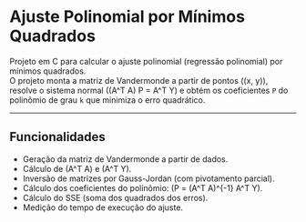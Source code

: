 # Ajuste Polinomial por Mínimos Quadrados

Projeto em C para calcular o ajuste polinomial (regressão polinomial) por mínimos quadrados.  
O projeto monta a matriz de Vandermonde a partir de pontos \((x, y)\), resolve o sistema normal
\((A^T A) P = A^T Y\) e obtém os coeficientes `P` do polinômio de grau `k` que minimiza o erro quadrático.

---

## Funcionalidades

- Geração da matriz de Vandermonde a partir de dados.
- Cálculo de \(A^T A\) e \(A^T Y\).
- Inversão de matrizes por Gauss-Jordan (com pivotamento parcial).
- Cálculo dos coeficientes do polinômio: \(P = (A^T A)^{-1} A^T Y\).
- Cálculo do SSE (soma dos quadrados dos erros).
- Medição do tempo de execução do ajuste.
